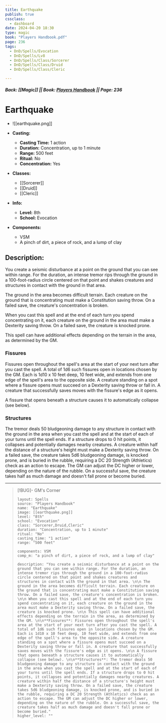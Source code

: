 ```yaml
---
title: Earthquake
publish: true
cssclass:
  - dashboard
date: 2024-04-20 18:30
type: magic
book: "Players Handbook.pdf"
page: 236
tags:
  - DnD/Spells/Evocation
  - DnD/Spells/Lv8
  - DnD/Spells/Class/Sorcerer
  - DnD/Spells/Class/Druid
  - DnD/Spells/Class/Cleric

---
```


##### Back: [[Magic]] || Book: [Players Handbook](https://drive.google.com/drive/folders/1O5bhpYizcIT5xxAoLOuzCRht_PVS7VSG?usp=sharing) || Page: 236

# Earthquake
- ![[earthquake.png]]
- **Casting:**
    - **Casting Time:** 1 action
    - **Duration:** Concentration, up to 1 minute
    - **Range:** 500 feet
    - **Ritual:** No
    - **Concentration:** Yes
- **Classes:**
    - [[Sorcerer]]
    - [[Druid]]
    - [[Cleric]]

- **Info:**
    - **Level:** 8th
    - **School:** Evocation
- **Components:**
    - VSM
    - A pinch of dirt, a piece of rock, and a lump of clay

## Description:
You create a seismic disturbance at a point on the ground that you can see within range. For the duration, an intense tremor rips through the ground in a 100-foot-radius circle centered on that point and shakes creatures and structures in contact with the ground in that area. 

 The ground in the area becomes difficult terrain. Each creature on the ground that is concentrating must make a Constitution saving throw. On a failed save, the creature's concentration is broken. 

 When you cast this spell and at the end of each turn you spend concentrating on it, each creature on the ground in the area must make a Dexterity saving throw. On a failed save, the creature is knocked prone. 

 This spell can have additional effects depending on the terrain in the area, as determined by the GM. 

### Fissures 
Fissures open throughout the spell's area at the start of your next turn after you cast the spell. A total of 1d6 such fissures open in locations chosen by the GM. Each is 1d10 x 10 feet deep, 10 feet wide, and extends from one edge of the spell's area to the opposite side. A creature standing on a spot where a fissure opens must succeed on a Dexterity saving throw or fall in. A creature that successfully saves moves with the fissure's edge as it opens. 

 A fissure that opens beneath a structure causes it to automatically collapse (see below). 

### Structures
The tremor deals 50 bludgeoning damage to any structure in contact with the ground in the area when you cast the spell and at the start of each of your turns until the spell ends. If a structure drops to 0 hit points, it collapses and potentially damages nearby creatures. A creature within half the distance of a structure's height must make a Dexterity saving throw. On a failed save, the creature takes 5d6 bludgeoning damage, is knocked prone, and is buried in the rubble, requiring a DC 20 Strength (Athletics) check as an action to escape. The GM can adjust the DC higher or lower, depending on the nature of the rubble. On a successful save, the creature takes half as much damage and doesn't fall prone or become buried.



---

> [!BUG]- GM's Corner
>
> ```statblock
> layout: Spells
> source: "Players Handbook"
> name: "Earthquake"
> image: [[earthquake.png]]
> level: "8th"
> school: "Evocation"
> class: "Sorcerer,Druid,Cleric"
> duration: "Concentration, up to 1 minute"
> ritual: "No"
> casting_time: "1 action"
> range: "500 feet"
>
> components: VSM
> comp_m: "a pinch of dirt, a piece of rock, and a lump of clay"
>
> description: "You create a seismic disturbance at a point on the ground that you can see within range. For the duration, an intense tremor rips through the ground in a 100-foot-radius circle centered on that point and shakes creatures and structures in contact with the ground in that area. \n\n The ground in the area becomes difficult terrain. Each creature on the ground that is concentrating must make a Constitution saving throw. On a failed save, the creature's concentration is broken. \n\n When you cast this spell and at the end of each turn you spend concentrating on it, each creature on the ground in the area must make a Dexterity saving throw. On a failed save, the creature is knocked prone. \n\n This spell can have additional effects depending on the terrain in the area, as determined by the GM. \n\n**Fissures**: Fissures open throughout the spell's area at the start of your next turn after you cast the spell. A total of 1d6 such fissures open in locations chosen by the GM. Each is 1d10 x 10 feet deep, 10 feet wide, and extends from one edge of the spell's area to the opposite side. A creature standing on a spot where a fissure opens must succeed on a Dexterity saving throw or fall in. A creature that successfully saves moves with the fissure's edge as it opens. \n\n A fissure that opens beneath a structure causes it to automatically collapse (see below). \n\n**Structures**: The tremor deals 50 bludgeoning damage to any structure in contact with the ground in the area when you cast the spell and at the start of each of your turns until the spell ends. If a structure drops to 0 hit points, it collapses and potentially damages nearby creatures. A creature within half the distance of a structure's height must make a Dexterity saving throw. On a failed save, the creature takes 5d6 bludgeoning damage, is knocked prone, and is buried in the rubble, requiring a DC 20 Strength (Athletics) check as an action to escape. The GM can adjust the DC higher or lower, depending on the nature of the rubble. On a successful save, the creature takes half as much damage and doesn't fall prone or become buried."
> higher_level: ""
> ```
